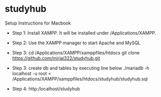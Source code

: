 # studyhub

Setup Instructions for Macbook 

- Step 1: Install XAMPP. It will be installed under /Applications/XAMPP. 
- Step 2: Use the XAMPP manager to start Apache and MySQL
- Step 3: 
cd /Applications/XAMPP/xamppfiles/htdocs
git clone https://github.com/mirjai322/studyhub.git 

- Step 3: create db and tables by executing line below 
./mariadb -h localhost -u root  < /Applications/XAMPP/xamppfiles/htdocs/studyhub/studyhub.sql 


- Step 4: http:/localhost/studyhub


 
